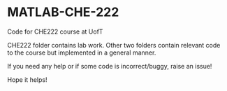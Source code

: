 # MATLAB-CHE-222
Code for CHE222 course at UofT

CHE222 folder contains lab work. Other two folders contain relevant code to the course but implemented in a general manner.

If you need any help or if some code is incorrect/buggy, raise an issue!

Hope it helps!
